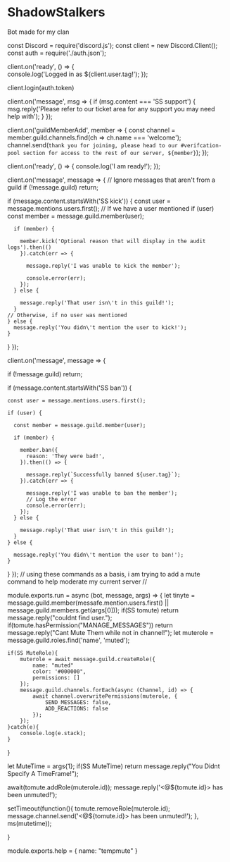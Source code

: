 # ShadowStalkers
Bot made for my clan

const Discord = require('discord.js');
const client = new Discord.Client();
const auth = require('./auth.json');

client.on('ready', () => {   
     console.log('Logged in as ${client.user.tag!');
 });
 
 client.login(auth.token)
 
client.on('message', msg => {
  if (msg.content === 'SS support') {
    msg.reply('Please refer to our ticket area for any support you may need help with');
  }
});

client.on('guildMemberAdd', member => {
    const channel = member.guild.channels.find(ch => ch.name === 'welcome');
    channel.send(`thank you for joining, please head to our #verifcation-pool section for access to the rest of our server, ${member}`);
});

client.on('ready', () => {
  console.log('I am ready!');
});

client.on('message', message => {
  // Ignore messages that aren't from a guild
  if (!message.guild) return;

  if (message.content.startsWith('SS kick')) {
    const user = message.mentions.users.first();
    // If we have a user mentioned
    if (user) 
      const member = message.guild.member(user);
     
      if (member) {
      
        member.kick('Optional reason that will display in the audit logs').then(()
        }).catch(err => {
         
          message.reply('I was unable to kick the member');
          
          console.error(err);
        });
      } else {
        
        message.reply('That user isn\'t in this guild!');
      }
    // Otherwise, if no user was mentioned
    } else {
      message.reply('You didn\'t mention the user to kick!');
    }
  }
});

client.on('message', message => {

  if (!message.guild) return;

 
  if (message.content.startsWith('SS ban')) {
   
    const user = message.mentions.users.first();
    
    if (user) {
      
      const member = message.guild.member(user);
      
      if (member) {
        
        member.ban({
          reason: 'They were bad!',
        }).then(() => {
          
          message.reply(`Successfully banned ${user.tag}`);
        }).catch(err => {
          
          message.reply('I was unable to ban the member');
          // Log the error
          console.error(err);
        });
      } else {
        
        message.reply('That user isn\'t in this guild!');
      }
    } else {
   
      message.reply('You didn\'t mention the user to ban!');
    }
  }
});
// using these commands as a basis, i am trying to add a mute command to help moderate my current server //

module.exports.run = async (bot, message, args) => {
	let tinyte = message.guild.member(messafe.mention.users.first() || message.guild.members.get(args[0]));
	if(SS tomute) return message.reply("couldnt find user.");
	if(tomute.hasPermission("MANAGE_MESSAGES")) return message.reply("Cant Mute Them while not in channel!");
	let muterole = message.guild.roles.find('name', 'muted');
	
	if(SS MuteRole){
		muterole = await message.guild.createRole({
			name: "muted"
			color: '#000000",
			permissions: []
		});
		message.guild.channels.forEach(async (Channel, id) => {
			await channel.overwritePermissions(muterole, {
				SEND_MESSAGES: false,
			    ADD_REACTIONS: false
			});
		});
	}catch(e){
		console.log(e.stack);
	}
}

let MuteTime = args{1};
if(SS MuteTime) return message.reply("You Didnt Specify A TimeFrame!");

await(tomute.addRole(muterole.id));
message.reply('<@${tomute.id}> has been unmuted!');

setTimeout(function(){
	tomute.removeRole(muterole.id);
	message.channel.send('<@${tomute.id}> has been unmuted!');
}, ms(mutetime));

}

module.exports.help = {
	name: "tempmute"
}
